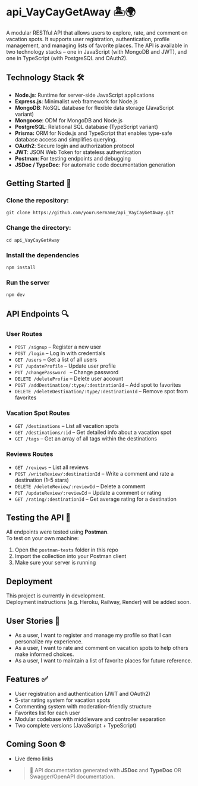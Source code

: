 # api_VayCayGetAway 🏝️🌍

A modular RESTful API that allows users to explore, rate, and comment on vacation spots. It supports user registration, authentication, profile management, and managing lists of favorite places. The API is available in two technology stacks – one in JavaScript (with MongoDB and JWT), and one in TypeScript (with PostgreSQL and OAuth2).

## Technology Stack 🛠️

- **Node.js**: Runtime for server-side JavaScript applications  
- **Express.js**: Minimalist web framework for Node.js  
- **MongoDB**: NoSQL database for flexible data storage (JavaScript variant)  
- **Mongoose**: ODM for MongoDB and Node.js  
- **PostgreSQL**: Relational SQL database (TypeScript variant)
- **Prisma:** ORM for Node.js and TypeScript that enables type-safe database access and simplifies querying.
- **OAuth2**: Secure login and authorization protocol  
- **JWT**: JSON Web Token for stateless authentication  
- **Postman**: For testing endpoints and debugging  
- **JSDoc / TypeDoc**: For automatic code documentation generation  

## Getting Started 🚀

### Clone the repository:
```
git clone https://github.com/yourusername/api_VayCayGetAway.git

```
### Change the directory:
```
cd api_VayCayGetAway
```
### Install the dependencies
```
npm install
```
### Run the server
```
npm dev
```

## API Endpoints 🔍

### User Routes
- `POST /signup` – Register a new user  
- `POST /login` – Log in with credentials
- `GET /users` – Get a list of all users
- `PUT /updateProfile` – Update user profile
- `PUT /changePassword ` – Change password
- `DELETE /deleteProfie` – Delete user account  
- `POST /addDestination/:type/:destinationId` – Add spot to favorites  
- `DELETE /deleteDestination/:type/:destinationId` – Remove spot from favorites  

### Vacation Spot Routes
- `GET /destinations` – List all vacation spots  
- `GET /destinations/:id` – Get detailed info about a vacation spot
- `GET /tags` – Get an array of all tags within the destinations

### Reviews Routes
- `GET /reviews` – List all reviews  
- `POST /writeReview/:destinationId` – Write a comment and rate a destination (1–5 stars)  
- `DELETE /deleteReview/:reviewId` – Delete a comment  
- `PUT /updateReview/:reviewId` – Update a comment or rating  
- `GET /rating/:destinationId` – Get average rating for a destination

## Testing the API 🧪

All endpoints were tested using **Postman**.  
To test on your own machine:

1. Open the `postman-tests` folder in this repo  
2. Import the collection into your Postman client  
3. Make sure your server is running

## Deployment

This project is currently in development.  
Deployment instructions (e.g. Heroku, Railway, Render) will be added soon.

## User Stories 👥

- As a user, I want to register and manage my profile so that I can personalize my experience.  
- As a user, I want to rate and comment on vacation spots to help others make informed choices.  
- As a user, I want to maintain a list of favorite places for future reference.

## Features ✅

- User registration and authentication (JWT and OAuth2)  
- 5-star rating system for vacation spots  
- Commenting system with moderation-friendly structure  
- Favorites list for each user  
- Modular codebase with middleware and controller separation  
- Two complete versions (JavaScript + TypeScript)

## Coming Soon 🌐

- Live demo links
- > 📝 API documentation generated with **JSDoc**  and **TypeDoc** OR Swagger/OpenAPI documentation.
